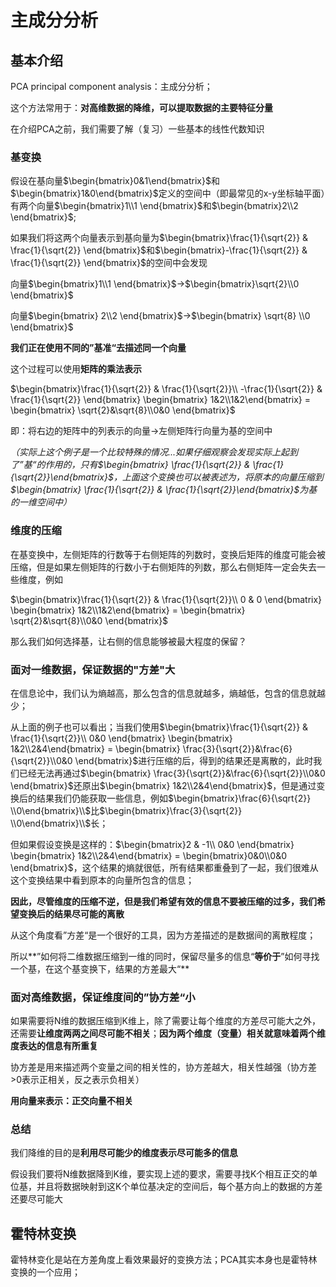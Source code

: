 # 主成分分析

## 基本介绍

PCA principal component analysis：主成分分析；

这个方法常用于：**对高维数据的降维，可以提取数据的主要特征分量**

在介绍PCA之前，我们需要了解（复习）一些基本的线性代数知识

### 基变换

假设在基向量$\begin{bmatrix}0&1\end{bmatrix}$和$\begin{bmatrix}1&0\end{bmatrix}$定义的空间中（即最常见的x-y坐标轴平面）有两个向量$\begin{bmatrix}1\\1 \end{bmatrix}$和$\begin{bmatrix}2\\2 \end{bmatrix}$;

如果我们将这两个向量表示到基向量为$\begin{bmatrix}\frac{1}{\sqrt{2}} & \frac{1}{\sqrt{2}} \end{bmatrix}$和$\begin{bmatrix}-\frac{1}{\sqrt{2}} & \frac{1}{\sqrt{2}} \end{bmatrix}$的空间中会发现

向量$\begin{bmatrix}1\\1 \end{bmatrix}$->$\begin{bmatrix}\sqrt{2}\\0 \end{bmatrix}$

向量$\begin{bmatrix} 2\\2 \end{bmatrix}$->$\begin{bmatrix} \sqrt{8} \\0 \end{bmatrix}$

**我们正在使用不同的”基准“去描述同一个向量**

这个过程可以使用**矩阵的乘法表示**

$\begin{bmatrix}\frac{1}{\sqrt{2}} & \frac{1}{\sqrt{2}}\\ -\frac{1}{\sqrt{2}} & \frac{1}{\sqrt{2}}  \end{bmatrix} \begin{bmatrix} 1&2\\1&2\end{bmatrix} = \begin{bmatrix} \sqrt{2}&\sqrt{8}\\0&0 \end{bmatrix}$

即：将右边的矩阵中的列表示的向量->左侧矩阵行向量为基的空间中

*（实际上这个例子是一个比较特殊的情况...如果仔细观察会发现实际上起到了”基“的作用的，只有$\begin{bmatrix} \frac{1}{\sqrt{2}} & \frac{1}{\sqrt{2}}\end{bmatrix}$，上面这个变换也可以被表述为，将原本的向量压缩到$\begin{bmatrix} \frac{1}{\sqrt{2}} & \frac{1}{\sqrt{2}}\end{bmatrix}$为基的一维空间中）*



### 维度的压缩

在基变换中，左侧矩阵的行数等于右侧矩阵的列数时，变换后矩阵的维度可能会被压缩，但是如果左侧矩阵的行数小于右侧矩阵的列数，那么右侧矩阵一定会失去一些维度，例如

$\begin{bmatrix}\frac{1}{\sqrt{2}} & \frac{1}{\sqrt{2}}\\ 0 & 0  \end{bmatrix} \begin{bmatrix} 1&2\\1&2\end{bmatrix} = \begin{bmatrix} \sqrt{2}&\sqrt{8}\\0&0 \end{bmatrix}$

那么我们如何选择基，让右侧的信息能够被最大程度的保留？



### 面对一维数据，保证数据的"方差"大

在信息论中，我们认为熵越高，那么包含的信息就越多，熵越低，包含的信息就越少；

从上面的例子也可以看出；当我们使用$\begin{bmatrix}\frac{1}{\sqrt{2}} & \frac{1}{\sqrt{2}}\\ 0&0  \end{bmatrix} \begin{bmatrix} 1&2\\2&4\end{bmatrix} = \begin{bmatrix} \frac{3}{\sqrt{2}}&\frac{6}{\sqrt{2}}\\0&0 \end{bmatrix}$进行压缩的后，得到的结果还是离散的，此时我们已经无法再通过$\begin{bmatrix} \frac{3}{\sqrt{2}}&\frac{6}{\sqrt{2}}\\0&0 \end{bmatrix}$还原出$\begin{bmatrix} 1&2\\2&4\end{bmatrix}$，但是通过变换后的结果我们仍能获取一些信息，例如$\begin{bmatrix}\frac{6}{\sqrt{2}} \\0\end{bmatrix}\\$比$\begin{bmatrix}\frac{3}{\sqrt{2}} \\0\end{bmatrix}\\$长；

但如果假设变换是这样的：$\begin{bmatrix}2 & -1\\ 0&0  \end{bmatrix} \begin{bmatrix} 1&2\\2&4\end{bmatrix} = \begin{bmatrix}0&0\\0&0 \end{bmatrix}$，这个结果的熵就很低，所有结果都重叠到了一起，我们很难从这个变换结果中看到原本的向量所包含的信息；



**因此，尽管维度的压缩不逆，但是我们希望有效的信息不要被压缩的过多，我们希望变换后的结果尽可能的离散**



从这个角度看”方差“是一个很好的工具，因为方差描述的是数据间的离散程度；

所以**”如何将二维数据压缩到一维的同时，保留尽量多的信息“**等价于**”如何寻找一个基，在这个基变换下，结果的方差最大“**



### 面对高维数据，保证维度间的”协方差“小

如果需要将N维的数据压缩到K维上，除了需要让每个维度的方差尽可能大之外，还需要**让维度两两之间尽可能不相关**；**因为两个维度（变量）相关就意味着两个维度表达的信息有所重复**

协方差是用来描述两个变量之间的相关性的，协方差越大，相关性越强（协方差>0表示正相关，反之表示负相关）

**用向量来表示：正交向量不相关**



### 总结

我们降维的目的是**利用尽可能少的维度表示尽可能多的信息**

假设我们要将N维数据降到K维，要实现上述的要求，需要寻找K个相互正交的单位基，并且将数据映射到这K个单位基决定的空间后，每个基方向上的数据的方差还要尽可能大



## 霍特林变换

霍特林变化是站在方差角度上看效果最好的变换方法；PCA其实本身也是霍特林变换的一个应用；
